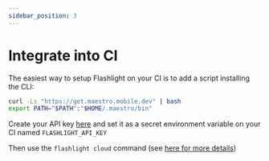 ```yaml
---
sidebar_position: 3
---
```


# Integrate into CI

The easiest way to setup Flashlight on your CI is to add a script installing the CLI:

```bash
curl -Ls "https://get.maestro.mobile.dev" | bash
export PATH="$PATH":"$HOME/.maestro/bin"
```

Create your API key [here](https://app.flashlight.dev/api-key) and set it as a secret environment variable on your CI named `FLASHLIGHT_API_KEY`

Then use the `flashlight cloud` command (see [here for more details](./cli.md))

